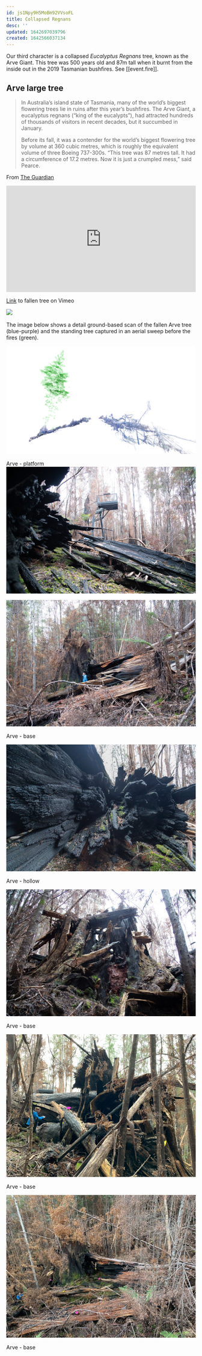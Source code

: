 ```yaml
---
id: js1Npy9H5MoBm92VVsoFL
title: Collapsed Regnans
desc: ''
updated: 1642697039796
created: 1642566037134
---
```

Our third character is a collapsed _Eucalyptus Regnans_ tree, known as the Arve Giant. This tree was 500 years old and 87m tall when it burnt from the inside out in the 2019 Tasmanian bushfires. See [[event.fire]].
## Arve large tree

>In Australia’s island state of Tasmania, many of the world’s biggest flowering trees lie in ruins after this year’s bushfires. The Arve Giant, a eucalyptus regnans (“king of the eucalypts”), had attracted hundreds of thousands of visitors in recent decades, but it succumbed in January.
>
>Before its fall, it was a contender for the world’s biggest flowering tree by volume at 360 cubic metres, which is roughly the equivalent volume of three Boeing 737-300s. “This tree was 87 metres tall. It had a circumference of 17.2 metres. Now it is just a crumpled mess,” said Pearce.

From [The Guardian](https://www.theguardian.com/environment/2019/dec/15/tasmanias-flowering-giants-we-will-never-see-such-trees-again)

<div style="width:100%;height:0;padding-bottom:56%;position:relative;"><iframe src="https://giphy.com/embed/nUwOsBijUN2oLr8EED" width="100%" height="100%" style="position:absolute" frameBorder="0" class="giphy-embed" allowFullScreen></iframe></div><p><a href="https://giphy.com/gifs/nUwOsBijUN2oLr8EED"></a></p>

[Link](https://player.vimeo.com/video/638503539?h=8906b3ca99) to fallen tree on Vimeo

![](/assets/images/2021-10-20-12-48-39.png)

The image below shows a detail ground-based scan of the fallen Arve tree (blue-purple) and the standing tree captured in an aerial sweep before the fires (green).

![](/assets/images/arve/arve-scan.jpeg)

Arve - platform
![](/assets/images/2021-10-20-15-42-22.png)

![](/assets/images/2021-10-20-15-42-54.png)

Arve - base

![](/assets/images/2021-10-20-15-41-50.png)

Arve - hollow

![Arve - base](/assets/images/2021-10-20-13-53-37.png)

Arve - base

![Arve - base](/assets/images/arve/arve-2.jpg)

Arve - base 

![Arve - base](/assets/images/arve/arve-3.jpg)

Arve - base 

